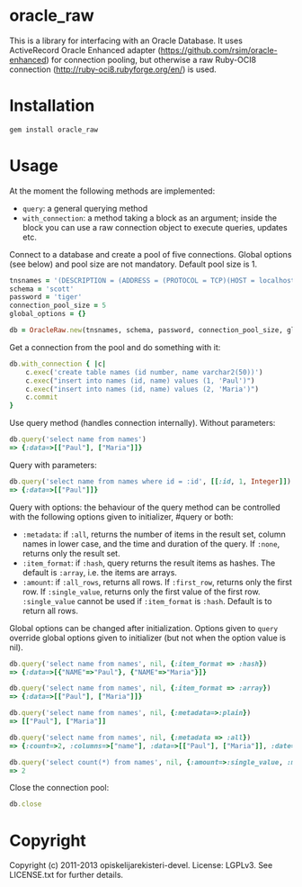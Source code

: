 oracle_raw
==========

This is a library for interfacing with an Oracle Database. It uses ActiveRecord Oracle Enhanced adapter (https://github.com/rsim/oracle-enhanced) for connection pooling, but otherwise a raw Ruby-OCI8 connection (http://ruby-oci8.rubyforge.org/en/) is used. 

Installation 
============

```bash
gem install oracle_raw
```

Usage
=====

At the moment the following methods are implemented:

* `query`: a general querying method
* `with_connection`: a method taking a block as an argument; inside the block you can use a raw connection object to execute queries, updates etc.

Connect to a database and create a pool of five connections. Global options (see below) and pool size are not mandatory. Default pool size is 1. 

```ruby
tnsnames = '(DESCRIPTION = (ADDRESS = (PROTOCOL = TCP)(HOST = localhost)(PORT = 1521)) (CONNECT_DATA = (SERVER = DEDICATED) (SID = TEST)))'
schema = 'scott'
password = 'tiger'
connection_pool_size = 5
global_options = {}

db = OracleRaw.new(tnsnames, schema, password, connection_pool_size, global_options)
```

Get a connection from the pool and do something with it: 

```ruby
db.with_connection { |c| 
	c.exec('create table names (id number, name varchar2(50))') 
	c.exec("insert into names (id, name) values (1, 'Paul')") 
	c.exec("insert into names (id, name) values (2, 'Maria')")
	c.commit
}
```

Use query method (handles connection internally). Without parameters:

```ruby
db.query('select name from names')
=> {:data=>[["Paul"], ["Maria"]]}
```

Query with parameters: 

```ruby
db.query('select name from names where id = :id', [[:id, 1, Integer]])
=> {:data=>[["Paul"]]}
```

Query with options: the behaviour of the query method can be controlled with the following options given to initializer, #query or both: 

* `:metadata`: if `:all`, returns the number of items in the result set, column names in lower case, and the time and duration of the query. If `:none`, returns only the result set. 
* `:item_format`: if `:hash`, query returns the result items as hashes. The default is `:array`, i.e. the items are arrays. 
* `:amount`: if `:all_rows`, returns all rows. If `:first_row`, returns only the first row. If `:single_value`, returns only the first value of the first row. `:single_value` cannot be used if `:item_format` is `:hash`. Default is to return all rows. 

Global options can be changed after initialization. 
Options given to `query` override global options given to initializer (but not when the option value is nil). 

```ruby
db.query('select name from names', nil, {:item_format => :hash})
=> {:data=>[{"NAME"=>"Paul"}, {"NAME"=>"Maria"}]}

db.query('select name from names', nil, {:item_format => :array})
=> {:data=>[["Paul"], ["Maria"]]}

db.query('select name from names', nil, {:metadata=>:plain})
=> [["Paul"], ["Maria"]]

db.query('select name from names', nil, {:metadata => :all})
=> {:count=>2, :columns=>["name"], :data=>[["Paul"], ["Maria"]], :date=>2012-09-17 15:53:46 +0300, :duration=>0.0016196}

db.query('select count(*) from names', nil, {:amount=>:single_value, :metadata=>:plain}).to_i
=> 2
```

Close the connection pool: 

```ruby
db.close
```

Copyright
=========

Copyright (c) 2011-2013 opiskelijarekisteri-devel. License: LGPLv3. See LICENSE.txt for further details.

